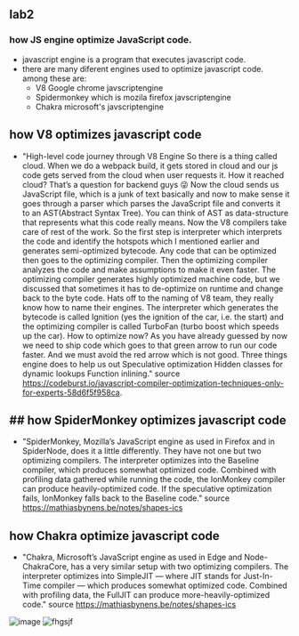 ## lab2 
### how JS engine optimize JavaScript code.
* javascript engine is a program that executes javascript code.
* there are many diferent engines used to optimize javascript code. among these are:
    * V8  Google chrome javscriptengine
    * Spidermonkey which is mozila firefox javscriptengine
    * Chakra microsoft's javscriptengine
## how V8 optimizes javascript code
 * "High-level code journey through V8 Engine
So there is a thing called cloud. When we do a webpack build, it gets stored in cloud and our js code gets served from the cloud when user requests it. How it reached cloud? That’s a question for backend guys 😜
Now the cloud sends us JavaScript file, which is a junk of text basically and now to make sense it goes through a parser which parses the JavaScript file and converts it to an AST(Abstract Syntax Tree). You can think of AST as data-structure that represents what this code really means.
Now the V8 compilers take care of rest of the work. So the first step is interpreter which interprets the code and identify the hotspots which I mentioned earlier and generates semi-optimized bytecode. Any code that can be optimized then goes to the optimizing compiler. Then the optimizing compiler analyzes the code and make assumptions to make it even faster. The optimizing compiler generates highly optimized machine code, but we discussed that sometimes it has to de-optimize on runtime and change back to the byte code. Hats off to the naming of V8 team, they really know how to name their engines. The interpreter which generates the bytecode is called Ignition (yes the ignition of the car, i.e. the start) and the optimizing compiler is called TurboFan (turbo boost which speeds up the car).
How to optimize now?
As you have already guessed by now we need to ship code which goes to that green arrow to run our code faster. And we must avoid the red arrow which is not good.
Three things engine does to help us out
Speculative optimization
Hidden classes for dynamic lookups
Function inlining." source https://codeburst.io/javascript-compiler-optimization-techniques-only-for-experts-58d6f5f958ca.

## ## how SpiderMonkey optimizes javascript code
* "SpiderMonkey, Mozilla’s JavaScript engine as used in Firefox and in SpiderNode, does it a little differently. They have not one but two optimizing compilers. The interpreter optimizes into the Baseline compiler, which produces somewhat optimized code. Combined with profiling data gathered while running the code, the IonMonkey compiler can produce heavily-optimized code. If the speculative optimization fails, IonMonkey falls back to the Baseline code." source https://mathiasbynens.be/notes/shapes-ics

## how Chakra optimize javascript code
* "Chakra, Microsoft’s JavaScript engine as used in Edge and Node-ChakraCore, has a very similar setup with two optimizing compilers. The interpreter optimizes into SimpleJIT — where JIT stands for Just-In-Time compiler — which produces somewhat optimized code. Combined with profiling data, the FullJIT can produce more-heavily-optimized code." source https://mathiasbynens.be/notes/shapes-ics

![image]()
![fhgsjf]()
